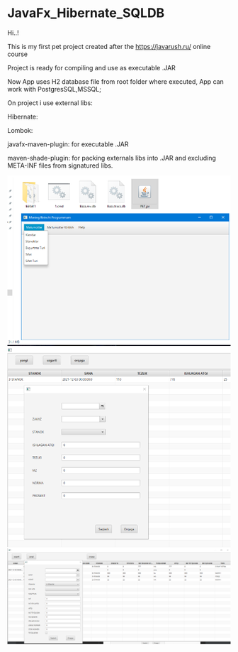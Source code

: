 # JavaFx_Hibernate_SQLDB
Hi..!

This is my first pet project created after the https://javarush.ru/ online course

Project is ready for compiling and use as executable .JAR

Now App uses H2 database file from root folder where executed, App can work with PostgresSQL,MSSQL;

On project i use external libs:

Hibernate:

Lombok:

javafx-maven-plugin: for executable .JAR

maven-shade-plugin:  for packing externals libs into .JAR and excluding META-INF files from signatured libs.

![1](src/main/resources/1.png)
![1](src/main/resources/2.png)
![1](src/main/resources/3.png)





